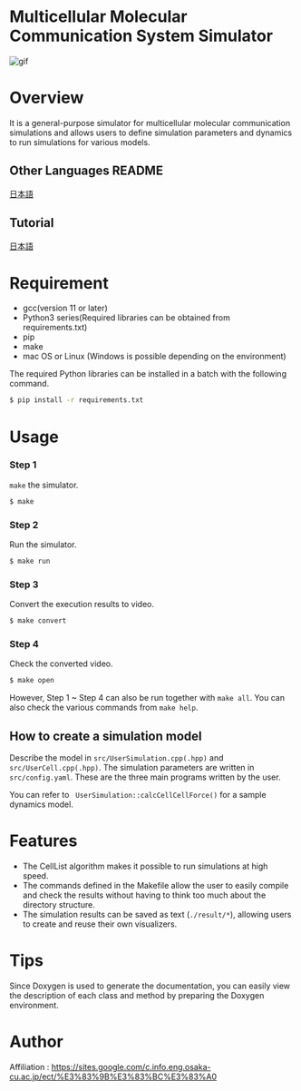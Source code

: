# Multicellular Molecular Communication System Simulator
![gif](https://github.com/saikiRA1011/CellNetworkShapeSimulation/blob/main/readme_img/sim.gif)

# Overview
It is a general-purpose simulator for multicellular molecular communication simulations and allows users to define simulation parameters and dynamics to run simulations for various models.

## Other Languages README
[日本語](https://github.com/saikiRA1011/CellNetworkShapeSimulation/blob/main/README_jp.md)

## Tutorial  
[日本語](https://github.com/saikiRA1011/CellNetworkShapeSimulation/blob/main/tutorial/out/tutorial.pdf)

# Requirement
- gcc(version 11 or later)
- Python3 series(Required libraries can be obtained from requirements.txt)
- pip
- make
- mac OS or Linux (Windows is possible depending on the environment)

The required Python libraries can be installed in a batch with the following command.  
```sh
$ pip install -r requirements.txt
```

# Usage
### Step 1
`make` the simulator.  
```sh
$ make
```

### Step 2
Run the simulator.  
```sh
$ make run
```

### Step 3
Convert the execution results to video.  
```sh
$ make convert
```

### Step 4
Check the converted video.  
```sh
$ make open
```
  
  
However, Step 1 ~ Step 4 can also be run together with `make all`.
You can also check the various commands from `make help`.

## How to create a simulation model
Describe the model in `src/UserSimulation.cpp(.hpp)` and `src/UserCell.cpp(.hpp)`.  <!-- 現在作成可能なモデルは細胞間に働く力学モデル(`calcCellCellForce()`)、細胞分裂の条件チェック(``)のみです。 -->
The simulation parameters are written in `src/config.yaml`. These are the three main programs written by the user.  
<!-- `UserSimulation`の親クラスは`Simulation`であり、ユーザが使用できる変数(つまり、publicかprotectedの変数)は`cells`(シミュレーション中のすべての`Cell`を保存したリスト)と`cellList`(`CellList`クラスのインスタンス)です。   -->
<!-- あるCell cの付近のすべてのCell(のポインタ)を取得したい場合は、`cellList.aroundCellList(c)`によって取得可能です。ただし、すべてのCellを力学モデルの計算対象にしたい場合は、cellsの方を利用したほうが良いです。   -->
You can refer to ` UserSimulation::calcCellCellForce()` for a sample dynamics model.

# Features
- The CellList algorithm makes it possible to run simulations at high speed.  
- The commands defined in the Makefile allow the user to easily compile and check the results without having to think too much about the directory structure.  
- The simulation results can be saved as text (`./result/*`), allowing users to create and reuse their own visualizers.

# Tips
Since Doxygen is used to generate the documentation, you can easily view the description of each class and method by preparing the Doxygen environment.

# Author
Affiliation : https://sites.google.com/c.info.eng.osaka-cu.ac.jp/ect/%E3%83%9B%E3%83%BC%E3%83%A0
